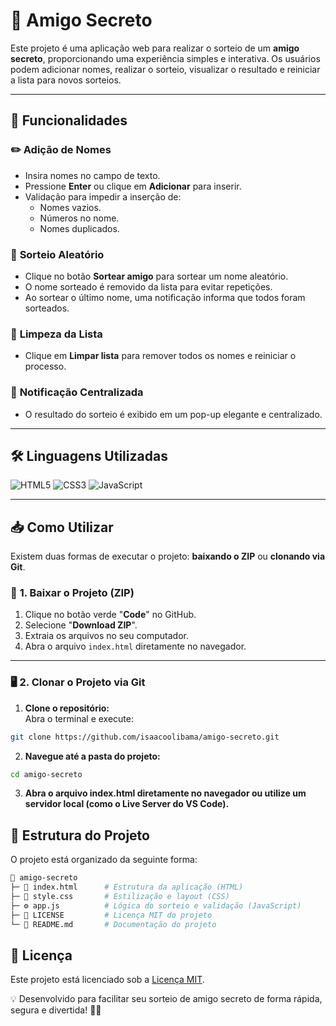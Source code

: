 # 🎁 Amigo Secreto

Este projeto é uma aplicação web para realizar o sorteio de um **amigo secreto**, proporcionando uma experiência simples e interativa. Os usuários podem adicionar nomes, realizar o sorteio, visualizar o resultado e reiniciar a lista para novos sorteios.

---

## 🚀 Funcionalidades

### ✏️ **Adição de Nomes**
- Insira nomes no campo de texto.
- Pressione **Enter** ou clique em **Adicionar** para inserir.
- Validação para impedir a inserção de:
  - Nomes vazios.
  - Números no nome.
  - Nomes duplicados.

### 🎲 **Sorteio Aleatório**
- Clique no botão **Sortear amigo** para sortear um nome aleatório.
- O nome sorteado é removido da lista para evitar repetições.
- Ao sortear o último nome, uma notificação informa que todos foram sorteados.

### 🧹 **Limpeza da Lista**
- Clique em **Limpar lista** para remover todos os nomes e reiniciar o processo.

### 🔔 **Notificação Centralizada**
- O resultado do sorteio é exibido em um pop-up elegante e centralizado.

---

## 🛠️ **Linguagens Utilizadas**

![HTML5](https://img.shields.io/badge/HTML5-E34F26?style=for-the-badge&logo=html5&logoColor=white)
![CSS3](https://img.shields.io/badge/CSS3-1572B6?style=for-the-badge&logo=css3&logoColor=white)
![JavaScript](https://img.shields.io/badge/JavaScript-F7DF1E?style=for-the-badge&logo=javascript&logoColor=black)

---

## 📥 **Como Utilizar**

Existem duas formas de executar o projeto: **baixando o ZIP** ou **clonando via Git**.

### 🔽 **1. Baixar o Projeto (ZIP)**

1. Clique no botão verde "**Code**" no GitHub.
2. Selecione "**Download ZIP**".
3. Extraia os arquivos no seu computador.
4. Abra o arquivo `index.html` diretamente no navegador.

---

### 🖥️ **2. Clonar o Projeto via Git**

1. **Clone o repositório:**  
Abra o terminal e execute:

```bash
git clone https://github.com/isaacoolibama/amigo-secreto.git
```
2. **Navegue até a pasta do projeto:**
```bash
cd amigo-secreto
```
3. **Abra o arquivo index.html diretamente no navegador ou utilize um servidor local (como o Live Server do VS Code).**

## 📁 **Estrutura do Projeto**

O projeto está organizado da seguinte forma:

```bash
📂 amigo-secreto
├─ 📄 index.html      # Estrutura da aplicação (HTML)
├─ 🎨 style.css       # Estilização e layout (CSS)
├─ ⚙️ app.js          # Lógica do sorteio e validação (JavaScript)
├─ 📜 LICENSE         # Licença MIT do projeto
└─ 📄 README.md       # Documentação do projeto
```

## 📜 **Licença**

Este projeto está licenciado sob a [Licença MIT](LICENSE).



💡 Desenvolvido para facilitar seu sorteio de amigo secreto de forma rápida, segura e divertida! 🎁🎄